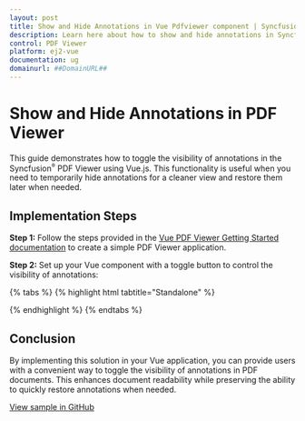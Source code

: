 ```yaml
---
layout: post
title: Show and Hide Annotations in Vue Pdfviewer component | Syncfusion
description: Learn here about how to show and hide annotations in Syncfusion Vue Pdfviewer component of Syncfusion Essential JS 2 and more.
control: PDF Viewer
platform: ej2-vue
documentation: ug
domainurl: ##DomainURL##
---
```


# Show and Hide Annotations in PDF Viewer

This guide demonstrates how to toggle the visibility of annotations in the Syncfusion<sup style="font-size:70%">&reg;</sup> PDF Viewer using Vue.js. This functionality is useful when you need to temporarily hide annotations for a cleaner view and restore them later when needed.

## Implementation Steps

**Step 1:** Follow the steps provided in the [Vue PDF Viewer Getting Started documentation](https://ej2.syncfusion.com/vue/documentation/pdfviewer/getting-started) to create a simple PDF Viewer application.

**Step 2:** Set up your Vue component with a toggle button to control the visibility of annotations:

{% tabs %}
{% highlight html tabtitle="Standalone" %}
<template>
<div id="app">
<button id="hideBtn" v-on:click="hideAnnotations">Hide Annotations</button>
<button id="unhideBtn" v-on:click="unhideAnnotations">Show Annotations</button>
<ejs-pdfviewer
id="pdfViewer"
ref="pdfviewer"
:documentPath="documentPath"
:resourceUrl="resourceUrl">
</ejs-pdfviewer>
</div>
</template>

<script>
import {
  PdfViewerComponent,
  Toolbar,
  Magnification,
  Navigation,
  LinkAnnotation,
  BookmarkView, 
  ThumbnailView,
  Print,
  TextSelection,
  TextSearch,
  Annotation,
  FormFields,
  FormDesigner,
  PageOrganizer
} from '@syncfusion/ej2-vue-pdfviewer';

export default {
  name: 'app',
  components: {
    'ejs-pdfviewer': PdfViewerComponent,
  },
  data() {
    return {
      documentPath: "https://cdn.syncfusion.com/content/pdf/pdf-succinctly.pdf",
      resourceUrl: "https://cdn.syncfusion.com/ej2/30.1.37/dist/ej2-pdfviewer-lib",
      exportObject: "",
      annotationsVisible: true
    };
  },
  provide: {
    PdfViewer: [
      Toolbar, Magnification, Navigation, LinkAnnotation, BookmarkView,
      ThumbnailView, Print, TextSelection, TextSearch, Annotation, FormFields, FormDesigner, PageOrganizer
    ]
  },
  methods: {
    async hideAnnotations() {
      const viewer = this.$refs.pdfviewer.ej2Instances;
      try {
        const value = await viewer.exportAnnotationsAsObject();
        this.exportObject = JSON.stringify(value); // Convert object to string for later use
        viewer.deleteAnnotations();
      } catch (error) {
        console.error('Error hiding annotations:', error);
      }
    },
    unhideAnnotations() {
      const viewer = this.$refs.pdfviewer.ej2Instances;
      if (this.exportObject) {
        const parsedObject = JSON.parse(this.exportObject);
        viewer.importAnnotation(JSON.parse(parsedObject));
      }
    }
  }
};
</script>
{% endhighlight %}
{% endtabs %}

## Conclusion

By implementing this solution in your Vue application, you can provide users with a convenient way to toggle the visibility of annotations in PDF documents. This enhances document readability while preserving the ability to quickly restore annotations when needed.

[View sample in GitHub](https://github.com/SyncfusionExamples/vue-pdf-viewer-examples/tree/master/How%20to)